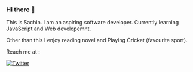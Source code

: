 ### Hi there 👋

This is Sachin. I am an aspiring software developer. 
Currently learning JavaScript and Web developemnt.

Other than this I enjoy reading novel and Playing Cricket (favourite sport).

Reach me at :

<a href="https://twitter.com/SachinSinghNe17" rel="nofollow"><img src="https://camo.githubusercontent.com/7bb377436f06f85e9a9b4c88a360849bbdbaf99d/68747470733a2f2f696d672e736869656c64732e696f2f62616467652f547769747465722d2d5f2e7376673f7374796c653d736f6369616c266c6f676f3d74776974746572" alt="Twitter" data-canonical-src="https://img.shields.io/badge/Twitter--_.svg?style=social&amp;logo=twitter" style="max-width:100%;"></a>

<!--
**sachinnegi/sachinnegi** is a ✨ _special_ ✨ repository because its `README.md` (this file) appears on your GitHub profile.

Here are some ideas to get you started:

- 🔭 I’m currently working on ...
- 🌱 I’m currently learning ...
- 👯 I’m looking to collaborate on ...
- 🤔 I’m looking for help with ...
- 💬 Ask me about ...
- 📫 How to reach me: ...
- 😄 Pronouns: ...
- ⚡ Fun fact: ...
-->

